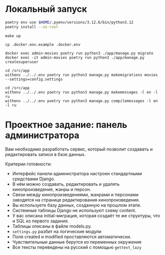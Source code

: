 # Локальный запуск

```bash
poetry env use $HOME/.pyenv/versions/3.12.6/bin/python3.12
poetry install --no-root
```

```
make up
```

```
cp .docker.env.example .docker.env
```

```
docker exec admin-movies poetry run python3 ./app/manage.py migrate
docker exec -it admin-movies poetry run python3 ./app/manage.py createsuperuser
```

```
cd /src/app
withenv ../../.env poetry run python3 manage.py makemigrations movies --settings=config.settings
```

```
cd /src/app
withenv ../../.env poetry run python3 manage.py makemessages -l en -l ru
withenv ../../.env poetry run python3 manage.py compilemessages -l en -l ru
```

# Проектное задание: панель администратора

Вам необходимо разработать сервис, который позволит создавать и редактировать записи в базе данных.

Критерии готовности:

- Интерфейс панели администратора настроен стандартными средствами Django.
- В нём можно создавать, редактировать и удалять кинопроизведения, жанры и персон.
- Связи между кинопроизведениями, жанрами и персонами заводятся на странице редактирования кинопроизведения.
- Вы используете базу данных, созданную на прошлом этапе.
- Системные таблицы Django не используют схему content.
- У вас описана initial-миграция, которая создаёт те же структуры, что и SQL из первого задания.
- Таблицы описаны в файле models.py.
- `settings.py` разбит на логические модули
- Поля created и modified проставляются автоматически.
- Чувствительные данные берутся из переменных окружения
- Все тексты переведены на русский с помощью `gettext_lazy`

